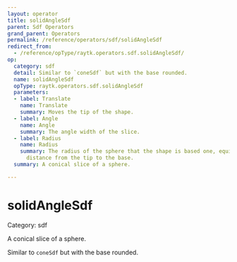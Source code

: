 ```yaml
---
layout: operator
title: solidAngleSdf
parent: Sdf Operators
grand_parent: Operators
permalink: /reference/operators/sdf/solidAngleSdf
redirect_from:
  - /reference/opType/raytk.operators.sdf.solidAngleSdf/
op:
  category: sdf
  detail: Similar to `coneSdf` but with the base rounded.
  name: solidAngleSdf
  opType: raytk.operators.sdf.solidAngleSdf
  parameters:
  - label: Translate
    name: Translate
    summary: Moves the tip of the shape.
  - label: Angle
    name: Angle
    summary: The angle width of the slice.
  - label: Radius
    name: Radius
    summary: The radius of the sphere that the shape is based one, equivalent to the
      distance from the tip to the base.
  summary: A conical slice of a sphere.

---
```


# solidAngleSdf

Category: sdf



A conical slice of a sphere.

Similar to `coneSdf` but with the base rounded.